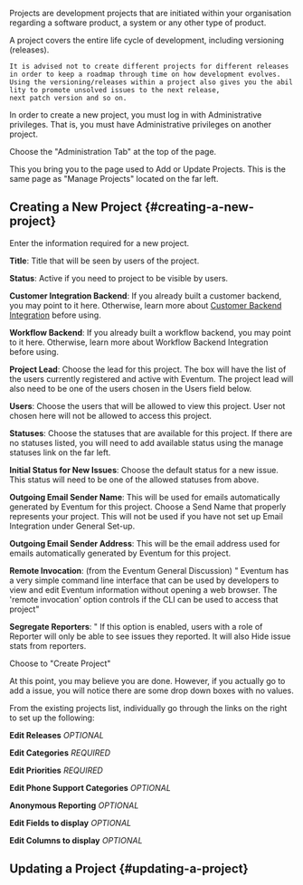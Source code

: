 Projects are development projects that are initiated within your
organisation regarding a software product, a system or any other type of
product.

A project covers the entire life cycle of development, including
versioning (releases).

`It is advised not to create different projects for different releases in order to keep a roadmap through time on how development evolves. `
`Using the versioning/releases within a project also gives you the abillity to promote unsolved issues to the next release, `
`next patch version and so on.`

In order to create a new project, you must log in with Administrative
privileges. That is, you must have Administrative privileges on another
project.

Choose the "Administration Tab" at the top of the page.

This you bring you to the page used to Add or Update Projects. This is
the same page as "Manage Projects" located on the far left.

Creating a New Project {#creating-a-new-project}
----------------------

Enter the information required for a new project.

**Title**: Title that will be seen by users of the project.

**Status**: Active if you need to project to be visible by users.

**Customer Integration Backend**: If you already built a customer
backend, you may point to it here. Otherwise, learn more about [Customer
Backend Integration](/Extending_and_Integrating_Eventum "wikilink")
before using.

**Workflow Backend**: If you already built a workflow backend, you may
point to it here. Otherwise, learn more about Workflow Backend
Integration before using.

**Project Lead**: Choose the lead for this project. The box will have
the list of the users currently registered and active with Eventum. The
project lead will also need to be one of the users chosen in the Users
field below.

**Users**: Choose the users that will be allowed to view this project.
User not chosen here will not be allowed to access this project.

**Statuses**: Choose the statuses that are available for this project.
If there are no statuses listed, you will need to add available status
using the manage statuses link on the far left.

**Initial Status for New Issues**: Choose the default status for a new
issue. This status will need to be one of the allowed statuses from
above.

**Outgoing Email Sender Name**: This will be used for emails
automatically generated by Eventum for this project. Choose a Send Name
that properly represents your project. This will not be used if you have
not set up Email Integration under General Set-up.

**Outgoing Email Sender Address**: This will be the email address used
for emails automatically generated by Eventum for this project.

**Remote Invocation**: (from the Eventum General Discussion) " Eventum
has a very simple command line interface that can be used by developers
to view and edit Eventum information without opening a web browser. The
'remote invocation' option controls if the CLI can be used to access
that project"

**Segregate Reporters**: " If this option is enabled, users with a role
of Reporter will only be able to see issues they reported. It will also
Hide issue stats from reporters.

Choose to "Create Project"

At this point, you may believe you are done. However, if you actually go
to add a issue, you will notice there are some drop down boxes with no
values.

From the existing projects list, individually go through the links on
the right to set up the following:

**Edit Releases** *OPTIONAL*

**Edit Categories** *REQUIRED*

**Edit Priorities** *REQUIRED*

**Edit Phone Support Categories** *OPTIONAL*

**Anonymous Reporting** *OPTIONAL*

**Edit Fields to display** *OPTIONAL*

**Edit Columns to display** *OPTIONAL*

Updating a Project {#updating-a-project}
------------------